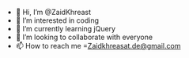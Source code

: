 - 👋 Hi, I’m @ZaidKhreast
- 👀 I’m interested in coding
- 🌱 I’m currently learning jQuery
- 💞️ I’m looking to collaborate with everyone
- 📫 How to reach me =Zaidkhreasat.de@gmail.com

<!---
ZaidKhreast/ZaidKhreast is a ✨ special ✨ repository because its `README.md` (this file) appears on your GitHub profile.
You can click the Preview link to take a look at your changes.
--->
